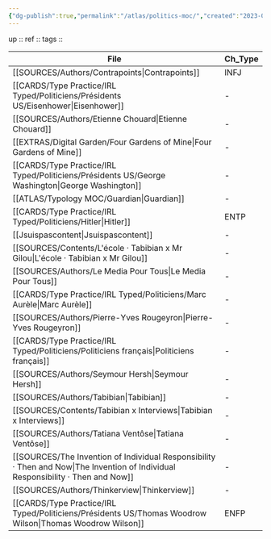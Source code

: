 ```yaml
---
{"dg-publish":true,"permalink":"/atlas/politics-moc/","created":"2023-02-19T16:07:17.175+01:00","updated":"2023-02-19T16:08:27.670+01:00"}
---
```


up :: 
ref :: 
tags :: 

| File                                                                                                                                | Ch_Type |
| ----------------------------------------------------------------------------------------------------------------------------------- | ------- |
| [[SOURCES/Authors/Contrapoints\|Contrapoints]]                                                                                   | INFJ    |
| [[CARDS/Type Practice/IRL Typed/Politiciens/Présidents US/Eisenhower\|Eisenhower]]                                               | \-      |
| [[SOURCES/Authors/Etienne Chouard\|Etienne Chouard]]                                                                             | \-      |
| [[EXTRAS/Digital Garden/Four Gardens of Mine\|Four Gardens of Mine]]                                                             | \-      |
| [[CARDS/Type Practice/IRL Typed/Politiciens/Présidents US/George Washington\|George Washington]]                                 | \-      |
| [[ATLAS/Typology MOC/Guardian\|Guardian]]                                                                                        | \-      |
| [[CARDS/Type Practice/IRL Typed/Politiciens/Hitler\|Hitler]]                                                                     | ENTP    |
| [[Jsuispascontent\|Jsuispascontent]]                                                                                             | \-      |
| [[SOURCES/Contents/L'école · Tabibian x Mr Gilou\|L'école · Tabibian x Mr Gilou]]                                                | \-      |
| [[SOURCES/Authors/Le Media Pour Tous\|Le Media Pour Tous]]                                                                       | \-      |
| [[CARDS/Type Practice/IRL Typed/Politiciens/Marc Aurèle\|Marc Aurèle]]                                                           | \-      |
| [[SOURCES/Authors/Pierre-Yves Rougeyron\|Pierre-Yves Rougeyron]]                                                                 | \-      |
| [[CARDS/Type Practice/IRL Typed/Politiciens/Politiciens français\|Politiciens français]]                                         | \-      |
| [[SOURCES/Authors/Seymour Hersh\|Seymour Hersh]]                                                                                 | \-      |
| [[SOURCES/Authors/Tabibian\|Tabibian]]                                                                                           | \-      |
| [[SOURCES/Contents/Tabibian x Interviews\|Tabibian x Interviews]]                                                                | \-      |
| [[SOURCES/Authors/Tatiana Ventôse\|Tatiana Ventôse]]                                                                             | \-      |
| [[SOURCES/The Invention of Individual Responsibility · Then and Now\|The Invention of Individual Responsibility · Then and Now]] | \-      |
| [[SOURCES/Authors/Thinkerview\|Thinkerview]]                                                                                     | \-      |
| [[CARDS/Type Practice/IRL Typed/Politiciens/Présidents US/Thomas Woodrow Wilson\|Thomas Woodrow Wilson]]                         | ENFP    |

